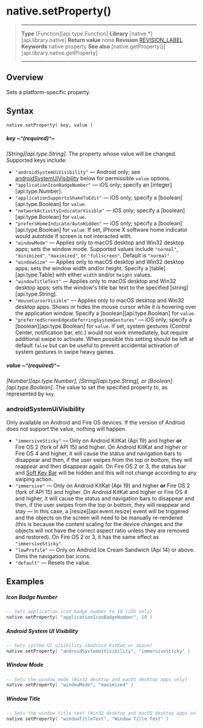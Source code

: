 
# native.setProperty()

> --------------------- ------------------------------------------------------------------------------------------
> __Type__              [Function][api.type.Function]
> __Library__           [native.*][api.library.native]
> __Return value__      none
> __Revision__          [REVISION_LABEL](REVISION_URL)
> __Keywords__          native property
> __See also__          [native.getProperty()][api.library.native.getProperty]
> --------------------- ------------------------------------------------------------------------------------------


## Overview

Sets a platform-specific property.

## Syntax

	native.setProperty( key, value )

##### key ~^(required)^~
_[String][api.type.String]._ The property whose value will be changed. Supported keys include:

* `"androidSystemUiVisibility"` &mdash; Android only; see [androidSystemUiVisibility](#androidSystemUiVisibility) below for permissible `value` options.
* `"applicationIconBadgeNumber"` &mdash; iOS only; specify an [integer][api.type.Number].
* `"applicationSupportsShakeToEdit"` &mdash; iOS only; specify a [boolean][api.type.Boolean] for `value`.
* `"networkActivityIndicatorVisible"` &mdash; iOS only; specify a [boolean][api.type.Boolean] for `value`.
* `"prefersHomeIndicatorAutoHidden"` &mdash; iOS only; specify a [boolean][api.type.Boolean] for `value`. If set, iPhone X software home indicator would autohide if screen is not interacted with.
* `"windowMode"` &mdash; Applies only to macOS desktop and Win32 desktop apps; sets the window mode. Supported values include `"normal"`, `"minimized"`, `"maximized"`, or `"fullscreen"`. Default is `"normal"`.
* `"windowSize"` &mdash; Applies only to macOS desktop and Win32 desktop apps; sets the window width and/or height. Specify a [table][api.type.Table] with either `width` and/or `height` values.
* `"windowTitleText"` &mdash; Applies only to macOS desktop and Win32 desktop apps; sets the window's title bar text to the specified [string][api.type.String].
* `"mouseCursorVisible"` &mdash; Applies only to macOS desktop and Win32 desktop apps. Shows or hides the mouse cursor while it is hovering over the application window. Specify a [boolean][api.type.Boolean] for `value`.
* `"preferredScreenEdgesDeferringSystemGestures"` &mdash; iOS only; specify a [boolean][api.type.Boolean] for `value`. If set, system gestures (Control Center, notification bar, etc.) would not work immediately, but require additional swipe to activate. When possible this setting should be left at default `false` but can be useful to prevent accidental activation of system gestures in swipe heavy games.

##### value ~^(required)^~
_[Number][api.type.Number], [String][api.type.String], or [Boolean][api.type.Boolean]._ The value to set the specified property to, as represented by `key`.


<a id="androidSystemUiVisibility"></a>

### androidSystemUiVisibility

Only available on Android and Fire&nbsp;OS devices. If the version of Android does not support the value, nothing will happen.

* `"immersiveSticky"` &mdash; Only on Android KitKat (Api&nbsp;19) and higher __or__ Fire&nbsp;OS&nbsp;2 <nobr>(fork of API 15)</nobr> and higher. On Android&nbsp;KitKat and higher or Fire&nbsp;OS&nbsp;4 and higher, it will cause the status and navigation bars to disappear and then, if the user swipes from the top or bottom, they will reappear and then disappear again. On Fire&nbsp;OS&nbsp;2 or 3, the status bar and [Soft Key Bar](https://developer.amazon.com/public/solutions/devices/fire-tablets/app-development/03--soft-key-bar) will be hidden and this will not change according to any swiping action.
* `"immersive"` &mdash; Only on Android KitKat (Api&nbsp;19) and higher __or__ Fire&nbsp;OS&nbsp;2 <nobr>(fork of API 15)</nobr> and higher. On Android&nbsp;KitKat and higher or Fire&nbsp;OS&nbsp;4 and higher, it will cause the status and navigation bars to disappear and then, if the user swipes from the top or bottom, they will reappear and stay&nbsp;&mdash; in this case, a [resize][api.event.resize] event will be triggered and the objects on the screen will need to be manually <nobr>re-rendered</nobr> (this&nbsp;is because the content scaling for the device changes and the objects will not have the correct aspect ratio unless they are removed and&nbsp;restored). On Fire&nbsp;OS&nbsp;2 or 3, it has the same effect as `"immersiveSticky"`.
* `"lowProfile"` &mdash; Only on Android Ice Cream Sandwich (Api&nbsp;14) or above. Dims the navigation bar icons.
* `"default"` &mdash; Resets the value.

## Examples

##### Icon Badge Number

`````lua
-- Sets application icon badge number to 10 (iOS only)
native.setProperty( "applicationIconBadgeNumber", 10 )
`````

##### Android System UI Visibility

`````lua
-- Sets system UI visibility (Android KitKat or above)
native.setProperty( "androidSystemUiVisibility", "immersiveSticky" )
`````

##### Window Mode

`````lua
-- Sets the window mode (Win32 desktop and macOS desktop apps only)
native.setProperty( "windowMode", "maximized" )
`````

##### Window Title

`````lua
-- Sets the window title text (Win32 desktop and macOS desktop apps only)
native.setProperty( "windowTitleText", "Window Title Test" )
`````
